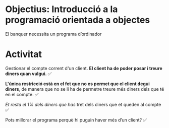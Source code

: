 # Objectius: Introducció a la programació orientada a objectes

El banquer necessita un programa d’ordinador

# Activitat

Gestionar el compte corrent d'un client. **El client ha de poder posar i treure diners quan vulgui.** ✅

**L'única restricció està en el fet que no es permet que el client degui diners**, de manera que no se li ha de permetre treure més diners dels que té en el compte. ✅

*Et resta el 1% dels diners que has* tret dels diners que et queden al compte ✅

Pots millorar el programa perquè hi puguin haver més d’un client? ✅
